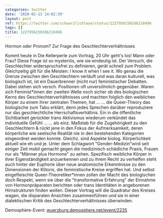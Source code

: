 ```yaml
---
categories: twitter
date: '2020-02-13 14:02:39'
layout: post
ref: https://twitter.com/schwarzlichtwue/status/1227956250266218496
tags: []
title: 1227956250266218496
---
```

Hormon oder Pronom? Zur Frage des Geschlechterverhältnisses



Kommt heute in Die Kellerperle zum Vortrag, 20 Uhr geht's los! 
Mann oder Frau? Diese Frage ist so mysteriös, wie sie eindeutig ist. Der Versuch, die Geschlechter widerspruchsfrei zu definieren, gerät schnell zum Problem. Gleichzeitig gilt für die Meisten: I know it when I see it. 
Wo genau die Grenze zwischen den Geschlechtern verläuft und was daran kulturell, was biologisch ist, ist ein Dauerbrenner (nicht nur) feministischer Debatten. 
Dabei stehen sich versch. Positionen oft unversöhnlich gegenüber. Waren sich Feminist\*innen der zweiten Welle noch sicher ob des biologischen Kerns des Geschlechterverhältnisses und machten folglich den weiblichen Körper zu einem ihrer zentralen Themen, hat … 
… die Queer-Theory das biologische zum Tabu erklärt, denn jedes Sprechen darüber reproduziere nur das geschlechtliche Herrschaftsverhältnis. Ein in die öffentliche Sichtbarkeit gerückter trans Aktivismus wiederum verkündet das individuelle Gefühl … 
… als einz. Maßstab für die Zugehörigkeit zu den Geschlechtern &amp; rückt jene in den Fokus der Aufmerksamkeit, deren körperliche wie seelische Realität nie in den bestehenden Kategorien eingeordnet werden konnte. Gleichz. sind Aspekte biolog. Körperlichkeit aktuell wie eh und je. 
Unter dem Schlagwort "Gender-Medizin"wird seit einiger Zeit mobil gemacht gegen die medizinisch schädliche Praxis, Frauen nur als "Männer plus Hormone" zu sehen. 
Spezifisch weibliche Körper in ihrer Eigenständigkeit anzuerkennen und zu ihrem Recht zu verhelfen steht auch hinter der Euphorie über neue anatomische Erkenntnisse zu den Dimensionen der Klitoris, die feministische Kreise ergriffen hat. 
Und selbst eingefleischte Queer-Theoretiker\*innen zollen der Macht des biologischen doch Respekt, wenn sie über die "transformative Erfahrung" der Einnahme von Hormonpräparaten berichten oder trans Identitäten in angeborenen Hirnstrukturen finden wollen. 
Dieser Vortrag will die Quadratur des Kreises wagen, die disparaten Ansichten zusammenführen und sie in einer dialektischen Kritik des Geschlechterverhältnisses überwinden. 



Demosphère-Event: [wuerzburg.demosphere.net/event/2235](https://wuerzburg.demosphere.net/event/2235) 